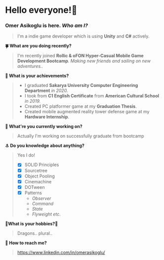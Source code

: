 # Hello everyone!:mage:
### Omer Asikoglu is here. ***Who am I?***
>I'm a indie game developer which is using **Unity** and **C#** actively.

**:four_leaf_clover: What are you doing recently?**
>I'm recently joined **Rollic & oFON Hyper-Casual Mobile Game Development Bootcamp**. _Making new friends and sailing on new adventures.._

**:rainbow: What is your achievements?**
>- I graduated **Sakarya University Computer Engineering Department** _in 2020._
>- I took from **C1 English Certificate** from **American Cultural School** _in 2019._
>- Created PC platformer game at my **Graduation Thesis**.
>- Created mobile augmented reality tower defense game at my **Hardware Internship**.

**:whale2: What're you currently working on?**
>Actually I'm working on successfully graduate from bootcamp

**:anchor: Do you knowledge about anything?**
 
 >Yes I do!
 >- [x] SOLID Principles 
 >- [X] Sourcetree
 >- [x] Object Pooling
 >- [x] Cinemachine
 >- [x] DOTween
 >- [x] Patterns
 >   - _Observer_
 >   - _Command_
 >   - _State_
 >   - _Flyweight etc._

**:dragon_face:What is your hobbies?:dragon_face:**
> Dragons.. plural..

**:tropical_fish: How to reach me?**
>https://www.linkedin.com/in/omerasikoglu/
